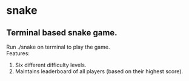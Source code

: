 # snake
## Terminal based snake game.
Run ./snake on terminal to play the game.  
Features:
1. Six different difficulty levels.
2. Maintains leaderboard of all players (based on their highest score).
